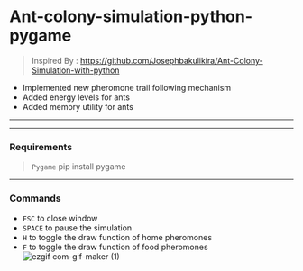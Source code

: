 # Ant-colony-simulation-python-pygame

> Inspired By : https://github.com/Josephbakulikira/Ant-Colony-Simulation-with-python
- Implemented new pheromone trail following mechanism
- Added energy levels for ants
- Added memory utility for ants
---
---
### Requirements
> `Pygame` pip install pygame
---
### Commands
- `ESC` to close window
- `SPACE` to pause the simulation
- `H` to toggle the draw function of home pheromones
- `F` to toggle the draw function of food pheromones
![ezgif com-gif-maker (1)](https://user-images.githubusercontent.com/56358766/191376214-4e3a0a49-18e5-462d-9646-a0338496d6c4.gif)
